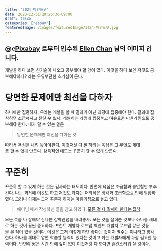 ```yaml
---
title: "2024 마인드셋"
date: 2023-12-31T20:26:36+09:00
draft: false
categories: ["essay"]
featuredImage: /images/featuredImage/2024-마인드셋.jpg
---
```

@c[Pixabay](https://pixabay.com/ko//?utm_source=link-attribution&utm_medium=referral&utm_campaign=image&utm_content=3159334) 로부터 입수된 [Ellen Chan](https://pixabay.com/ko/users/ellenchan-4047246/?utm_source=link-attribution&utm_medium=referral&utm_campaign=image&utm_content=3159334) 님의 이미지 입니다.
---


개발을 하다 보면 신기술이 나오고 공부해야 할 양이 많다. 이것을 하다 보면 저것도 공부해야하나? 라는 우유부단한 호기심이 든다. 

# 당면한 문제에만 최선을 다하자

하나에만 집중하자. 우리는 개발을 할 때 결과가 아닌 과정에 집중해야 한다. 결과에 집착하면 조급해지고 즐길 수 없다. 개발하는 과정에 집중하고 여유로운 마음가짐으로 공부해야 한다. 내가 할 수 있는 일은 

>당면한 문제에만 최선을 다하는 것

따라서 욕심을 내려 놓아야한다. 이것저것 다 잘 하려는 욕심은 그 무엇도 제대로 할 수 없게 만든다. 탐욕적인 태도는 꾸준히 할 수 없게 만든다. 

# 꾸준히

꾸준히 할 수 있게 하는 것은 감사하는 태도이다. 반면에 욕심은 조급함과 불안함만 부추긴다. 나는 과거에 이것도 하고 저것도 하자는 어리석은 생각과 조급함으로 인해 방황하였다. 그러나 이제는 그저 꾸준히 하자는 마음가짐으로 살고 있다.

>에디님 께서 작성하신 글을 참고 하였다. [모든 걸 다 잘해야 한다는 집착](https://velog.io/@eddy_song/no-strategy#%EC%B2%AB%EC%A7%B8-%EB%AA%A8%EB%93%A0-%EA%B1%B8-%EB%8B%A4-%EC%9E%98%ED%95%B4%EC%95%BC-%ED%95%9C%EB%8B%A4%EB%8A%94-%EC%A7%91%EC%B0%A9) 

모든 것을 다 잘해야 한다는 강박관념을 내려놓자. 모든 것을 잘하는 것보다 하나를 제대로 하는 것이 훨씬 중요하다. 프런트 개발자 로드맵 벡엔드 개발자 로드맵 같은 것들을 본 적이 있을 것이다. 이것은 그저 이렇게 하면 좋다는 것이지 필수는 아니라고 생각한다. 하나를 제대로 알면 학습할 능력이 있다는 것이고 이는 개발자에게 가장 필요한 능력이다. 반면에 짧은 시간 안에 깊이 없이 이것저것 다 한다면 혼란스러워 질 것이다.